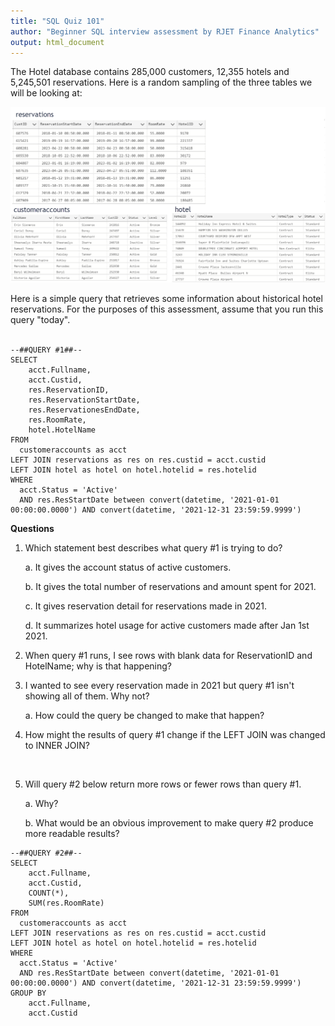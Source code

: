 ```yaml
---
title: "SQL Quiz 101"
author: "Beginner SQL interview assessment by RJET Finance Analytics"
output: html_document
---
```



The Hotel database contains 285,000 customers, 12,355 hotels and 5,245,501 reservations.  Here is a random sampling of the three tables we will be looking at:<br>

![ ](https://github.com/RJETAnalytics/evaluations/blob/main/Images/HotelTables.png?raw=true)

Here is a simple query that retrieves some information about historical hotel reservations.  For the purposes of this assessment, assume that you run this query "today".<br><br>

```
--##QUERY #1##--
SELECT
	acct.Fullname,
	acct.Custid,
	res.ReservationID,
	res.ReservationStartDate,
	res.ReservationesEndDate,
	res.RoomRate,
	hotel.HotelName
FROM
  customeraccounts as acct
LEFT JOIN reservations as res on res.custid = acct.custid
LEFT JOIN hotel as hotel on hotel.hotelid = res.hotelid
WHERE
  acct.Status = 'Active' 
  AND res.ResStartDate between convert(datetime, '2021-01-01 00:00:00.0000') AND convert(datetime, '2021-12-31 23:59:59.9999')
```

**Questions**


1.  Which statement best describes what query #1 is trying to do? 

    a. It gives the account status of active customers.
 
    b. It gives the total number of reservations and amount spent for 2021.
    
    c. It gives reservation detail for reservations made in 2021.
    
    d. It summarizes hotel usage for active customers made after Jan 1st 2021.


2. When query #1 runs, I see rows with blank data for ReservationID and HotelName; why is that happening?


3. I wanted to see every reservation made in 2021 but query #1 isn't showing all of them.  Why not?  

    a. How could the query be changed to make that happen?


4. How might the results of query #1 change if the LEFT JOIN was changed to INNER JOIN?
<br>

5. Will query #2 below return more rows or fewer rows than query #1.  

    a. Why?
    
    b. What would be an obvious improvement to make query #2 produce more readable results?


```
--##QUERY #2##--
SELECT
	acct.Fullname,
	acct.Custid,
	COUNT(*),
	SUM(res.RoomRate)
FROM
  customeraccounts as acct
LEFT JOIN reservations as res on res.custid = acct.custid
LEFT JOIN hotel as hotel on hotel.hotelid = res.hotelid
WHERE
  acct.Status = 'Active' 
  AND res.ResStartDate between convert(datetime, '2021-01-01 00:00:00.0000') AND convert(datetime, '2021-12-31 23:59:59.9999')
GROUP BY
	acct.Fullname,
	acct.Custid
```
